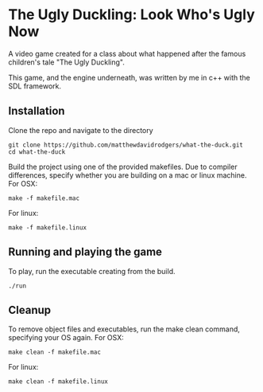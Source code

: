 # The Ugly Duckling: Look Who's Ugly Now

A video game created for a class about what happened after the famous children's tale "The Ugly Duckling".

This game, and the engine underneath, was written by me in c++ with the SDL framework.

## Installation

Clone the repo and navigate to the directory
```
git clone https://github.com/matthewdavidrodgers/what-the-duck.git
cd what-the-duck
```
Build the project using one of the provided makefiles. Due to compiler differences, specify whether you are building on a mac or linux machine.
For OSX:
```
make -f makefile.mac
```
For linux:
```
make -f makefile.linux
```

## Running and playing the game

To play, run the executable creating from the build.
```
./run
```

## Cleanup

To remove object files and executables, run the make clean command, specifying your OS again.
For OSX:
```
make clean -f makefile.mac
```
For linux:
```
make clean -f makefile.linux
```
